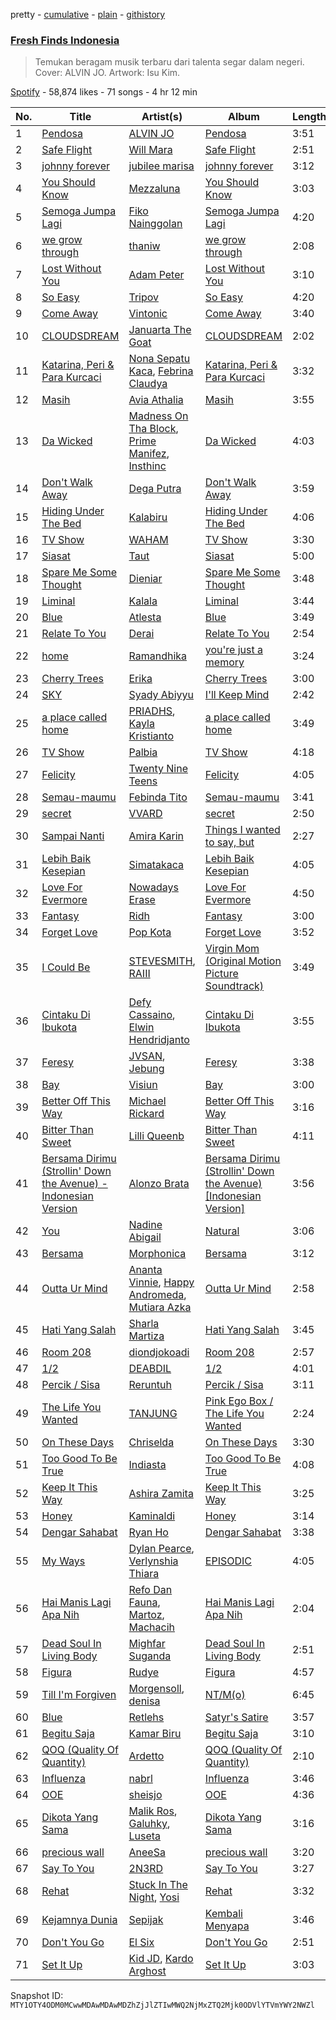 pretty - [cumulative](/playlists/cumulative/37i9dQZF1DWSGWRWu30rg7.md) - [plain](/playlists/plain/37i9dQZF1DWSGWRWu30rg7) - [githistory](https://github.githistory.xyz/mackorone/spotify-playlist-archive/blob/main/playlists/plain/37i9dQZF1DWSGWRWu30rg7)

### [Fresh Finds Indonesia](https://open.spotify.com/playlist/37i9dQZF1DWSGWRWu30rg7)

> Temukan beragam musik terbaru dari talenta segar dalam negeri\. Cover: ALVIN JO\. Artwork: Isu Kim.

[Spotify](https://open.spotify.com/user/spotify) - 58,874 likes - 71 songs - 4 hr 12 min

| No. | Title | Artist(s) | Album | Length |
|---|---|---|---|---|
| 1 | [Pendosa](https://open.spotify.com/track/1AjKZSyyOnGMNzlzIhquT6) | [ALVIN JO](https://open.spotify.com/artist/27kMVI6507dLjT2eyUuOdu) | [Pendosa](https://open.spotify.com/album/3ZdqZu4KkuJW379N4TyQLT) | 3:51 |
| 2 | [Safe Flight](https://open.spotify.com/track/1UVOyw9vzAZ3f6Z9CAm5Vz) | [Will Mara](https://open.spotify.com/artist/5NxczTw9yZIX62WvzQ24mF) | [Safe Flight](https://open.spotify.com/album/3oZDDfuIuDzRDC12mnVrDF) | 2:51 |
| 3 | [johnny forever](https://open.spotify.com/track/4l7TIfpqpWwQXHAkugf03E) | [jubilee marisa](https://open.spotify.com/artist/3JBkqdMx65CIglkijIKn4f) | [johnny forever](https://open.spotify.com/album/6ontGIRczEhO0Tgsdf5cpi) | 3:12 |
| 4 | [You Should Know](https://open.spotify.com/track/5my3W0CKAb8kb6Z2Z7NjGx) | [Mezzaluna](https://open.spotify.com/artist/2B8y0aE3IZYSeyKYj34W6a) | [You Should Know](https://open.spotify.com/album/47k8LFRZGbI3TKNSzuHAjq) | 3:03 |
| 5 | [Semoga Jumpa Lagi](https://open.spotify.com/track/3K6mf0wt4SmjtAbdo0S6Wj) | [Fiko Nainggolan](https://open.spotify.com/artist/0fOEDOEkZobdwo8jksF98r) | [Semoga Jumpa Lagi](https://open.spotify.com/album/4xcIztzpBl3L9HsIgrwG9u) | 4:20 |
| 6 | [we grow through](https://open.spotify.com/track/4xx5IUXuzFK9j8ijuHTofI) | [thaniw](https://open.spotify.com/artist/3BzYBBe9UI2A7bs2x58H1i) | [we grow through](https://open.spotify.com/album/4HIvfeqq8Kt5JZ86l59WdB) | 2:08 |
| 7 | [Lost Without You](https://open.spotify.com/track/3rwY5UrjajAWyhvCjAj8T4) | [Adam Peter](https://open.spotify.com/artist/7b1MT9xIcEFX53opwvQPp0) | [Lost Without You](https://open.spotify.com/album/3z90KkLICHFQSsMnRjBNKD) | 3:10 |
| 8 | [So Easy](https://open.spotify.com/track/0B9ExUDiRVvX982UivjiOm) | [Tripov](https://open.spotify.com/artist/7EAQd1uHunanyGbZenLe6h) | [So Easy](https://open.spotify.com/album/6JnzgOBgr2XIP6HMKYEc1E) | 4:20 |
| 9 | [Come Away](https://open.spotify.com/track/7newW6xmjNb1K9hWMp1DV5) | [Vintonic](https://open.spotify.com/artist/656eL5tEeJqWHwvkJn5TIW) | [Come Away](https://open.spotify.com/album/2NZ6MllzTEfcd6ht85dYkQ) | 3:40 |
| 10 | [CLOUDSDREAM](https://open.spotify.com/track/6ooQz3P8gt0GRP8CibvK3n) | [Januarta The Goat](https://open.spotify.com/artist/6WaPRwMwtYtf0c0F36Dycc) | [CLOUDSDREAM](https://open.spotify.com/album/2Ov2eZhTtWTQy4GRvUpkcc) | 2:02 |
| 11 | [Katarina, Peri & Para Kurcaci](https://open.spotify.com/track/4sSFuAWY5RXsEGZzllYIiy) | [Nona Sepatu Kaca](https://open.spotify.com/artist/1dl0ubPoe0cD2Du6nujVJE), [Febrina Claudya](https://open.spotify.com/artist/4ZT4Q0ly3RLUZoJlIAr1AN) | [Katarina, Peri & Para Kurcaci](https://open.spotify.com/album/3L56sYZXleFyfotA7Vq4Bo) | 3:32 |
| 12 | [Masih](https://open.spotify.com/track/2RqvLzQ6o2picqSn1LKKaC) | [Avia Athalia](https://open.spotify.com/artist/5TT4XW9r3HNJ4elktvvzUE) | [Masih](https://open.spotify.com/album/6hsFCMBlfMrXXrymcyoHDS) | 3:55 |
| 13 | [Da Wicked](https://open.spotify.com/track/5FBOVd1zIp9fWjmXXV45Ob) | [Madness On Tha Block](https://open.spotify.com/artist/6xbSe0Pg0QWzTk5fscNbEM), [Prime Manifez](https://open.spotify.com/artist/2PRy6vElGqZHlWrShjYOCP), [Insthinc](https://open.spotify.com/artist/6U6uLnQ2iq5lC8xLGkx4u9) | [Da Wicked](https://open.spotify.com/album/1sHpC885vYvstQPeBbIiFV) | 4:03 |
| 14 | [Don't Walk Away](https://open.spotify.com/track/4XVGObb52c3QRb5IAGnK07) | [Dega Putra](https://open.spotify.com/artist/1i8OmUxiySaMGH66K7qgcj) | [Don't Walk Away](https://open.spotify.com/album/4MPAJmWFLR31coJ8UoW18E) | 3:59 |
| 15 | [Hiding Under The Bed](https://open.spotify.com/track/1MhMuZhlKOx28IlK3vk3Ng) | [Kalabiru](https://open.spotify.com/artist/46LPetITEVveXLZNEzT2Po) | [Hiding Under The Bed](https://open.spotify.com/album/5zaExsOKE2s6oANvyE5rOA) | 4:06 |
| 16 | [TV Show](https://open.spotify.com/track/70ltukklQLqQbYuAHtQluf) | [WAHAM](https://open.spotify.com/artist/1tL0LlLthyOhjlAbR921QO) | [TV Show](https://open.spotify.com/album/43JAtJ1GRLoaHA8raSkV6W) | 3:30 |
| 17 | [Siasat](https://open.spotify.com/track/2haC6XTyoGypjkeL47kKvF) | [Taut](https://open.spotify.com/artist/7KTAafPrI1Gnr34igfnhxz) | [Siasat](https://open.spotify.com/album/0kC5ElXbTuKE6xLNFUAmos) | 5:00 |
| 18 | [Spare Me Some Thought](https://open.spotify.com/track/4DhRhHXQPo52AmoPnev1yr) | [Dieniar](https://open.spotify.com/artist/4P6qOfgOIBQZFZpNGgzji5) | [Spare Me Some Thought](https://open.spotify.com/album/307XKmGd5vIjx21KrM46Ya) | 3:48 |
| 19 | [Liminal](https://open.spotify.com/track/3qPF45RdrDEzpP1V24xqXn) | [Kalala](https://open.spotify.com/artist/2RAZh5ZUhLdtcfdcX3imW0) | [Liminal](https://open.spotify.com/album/2IYE8haU6wPrzmibBZncWy) | 3:44 |
| 20 | [Blue](https://open.spotify.com/track/1p98nMaX0RhzvZtGVKEITv) | [Atlesta](https://open.spotify.com/artist/60bdlCy6b211wIIrNKUWjU) | [Blue](https://open.spotify.com/album/1d6GzjBWh3vRP4P9iqRqvw) | 3:49 |
| 21 | [Relate To You](https://open.spotify.com/track/6X5p4k6Hln5JYXYUB5CI6f) | [Derai](https://open.spotify.com/artist/5sCGE57PAwZPpH4c2sNCwn) | [Relate To You](https://open.spotify.com/album/7Af9CW3vwhaPCskoWZAQLx) | 2:54 |
| 22 | [home](https://open.spotify.com/track/2xR46ioUNHc2HMc4RGIVfY) | [Ramandhika](https://open.spotify.com/artist/47WzpqQTUuAnZQsMl6V6Kt) | [you're just a memory](https://open.spotify.com/album/3if0JuaET4V4J6dTKL7ZF2) | 3:24 |
| 23 | [Cherry Trees](https://open.spotify.com/track/4w7qa5Ys9Iq4stxe3IC4oO) | [Erika](https://open.spotify.com/artist/0d3bXSWbsqaInbt3cLmA69) | [Cherry Trees](https://open.spotify.com/album/0HVm0bY9NOo18moKgoozj0) | 3:00 |
| 24 | [SKY](https://open.spotify.com/track/2NFY5euCpdUPc4K6lJd6Xn) | [Syady Abiyyu](https://open.spotify.com/artist/5MFRPipX46nBZt6Znb95xC) | [I'll Keep Mind](https://open.spotify.com/album/5TccKyy9G5GsFPyCZ91Z2F) | 2:42 |
| 25 | [a place called home](https://open.spotify.com/track/2avdltD6cMi73ozCyGjmoW) | [PRIADHS](https://open.spotify.com/artist/5PZdTJ5YIxjJAjbgdPS4gN), [Kayla Kristianto](https://open.spotify.com/artist/6SbDR5McD4a3fHSpywQadE) | [a place called home](https://open.spotify.com/album/4iFDHdd9AKtxOgVdJK8iJ4) | 3:49 |
| 26 | [TV Show](https://open.spotify.com/track/64AjwbV9owK5mv0IMwYpQo) | [Palbia](https://open.spotify.com/artist/1T6Z2pHmMwJTLNG1CaCgB8) | [TV Show](https://open.spotify.com/album/5SYd9QlhBsDMiEsTl5yUBL) | 4:18 |
| 27 | [Felicity](https://open.spotify.com/track/6Rbzj63qtpX15X7MWliz6J) | [Twenty Nine Teens](https://open.spotify.com/artist/7yHvKwBAhqw3acoTJ3toZE) | [Felicity](https://open.spotify.com/album/2sKKt4SMzTqWyUcaNyTcze) | 4:05 |
| 28 | [Semau\-maumu](https://open.spotify.com/track/534adyxVMPYDNrpgYksogX) | [Febinda Tito](https://open.spotify.com/artist/538SnQc3YoJ96cIs2mpTaZ) | [Semau\-maumu](https://open.spotify.com/album/48a9iw38Vmr7qvY6kBWvH8) | 3:41 |
| 29 | [secret](https://open.spotify.com/track/0fidHol1fH1yl5WpJtp2QF) | [VVARD](https://open.spotify.com/artist/2030BT09bZMNkQpU6H4qlr) | [secret](https://open.spotify.com/album/4mApK4NwtxtSWtXZEkk6CB) | 2:50 |
| 30 | [Sampai Nanti](https://open.spotify.com/track/17MALrDyAzmbdfEGS65J99) | [Amira Karin](https://open.spotify.com/artist/3rCwi62vIXjO26qeTbDtKp) | [Things I wanted to say, but](https://open.spotify.com/album/3sLuEdiVKSHqEb73sTzW2D) | 2:27 |
| 31 | [Lebih Baik Kesepian](https://open.spotify.com/track/2hQi92GVS6cSX3Ctw0n2eU) | [Simatakaca](https://open.spotify.com/artist/32eydlLWmEtGzeCe7mGyJm) | [Lebih Baik Kesepian](https://open.spotify.com/album/5Dy4XsP8lW3PdGTX3pL0EI) | 4:05 |
| 32 | [Love For Evermore](https://open.spotify.com/track/6IMrHuQELp3ShHMQrJqFNK) | [Nowadays Erase](https://open.spotify.com/artist/51CseKiTLXgVEb9kBbPgTb) | [Love For Evermore](https://open.spotify.com/album/0SGUhNghHXvIMWBKRrUKXX) | 4:50 |
| 33 | [Fantasy](https://open.spotify.com/track/69GmeA5mTdrbpxgsQnKD5p) | [Ridh](https://open.spotify.com/artist/0tqCMm24TzsA9pbhqbjbv1) | [Fantasy](https://open.spotify.com/album/3svWbV7cM8YxiERnFSPj3a) | 3:00 |
| 34 | [Forget Love](https://open.spotify.com/track/0gLZiJTW2VBkeoUBlT3e7h) | [Pop Kota](https://open.spotify.com/artist/24AJh8Kl7ae9WtzkME40ch) | [Forget Love](https://open.spotify.com/album/42ZihKynqn7cJqZyCvK0b7) | 3:52 |
| 35 | [I Could Be](https://open.spotify.com/track/1zAfxGhR6tW77L2UJ7azbR) | [STEVESMITH](https://open.spotify.com/artist/397847upVgGmm19tyoKyft), [RAIII](https://open.spotify.com/artist/3GCC3TlxGdpDgOBSGSOdaH) | [Virgin Mom \(Original Motion Picture Soundtrack\)](https://open.spotify.com/album/5iFmlspZKJpRqJRoEfrEVs) | 3:49 |
| 36 | [Cintaku Di Ibukota](https://open.spotify.com/track/1C6e9clIGTRP37GjUjWFW6) | [Defy Cassaino](https://open.spotify.com/artist/6kZMoG0cHuAVqZ7havEoFK), [Elwin Hendridjanto](https://open.spotify.com/artist/2bg8wmOmKrOMVHU6IhRVJm) | [Cintaku Di Ibukota](https://open.spotify.com/album/3WlO3fEqm9BSAR4ZjQLQlD) | 3:55 |
| 37 | [Feresy](https://open.spotify.com/track/3Ll6cpR9LADReX5YQsLzSM) | [JVSAN](https://open.spotify.com/artist/1xA9kgJzlNa0CRc5ddVeJc), [Jebung](https://open.spotify.com/artist/77t6V3aopGYc0ZhsTyRS3z) | [Feresy](https://open.spotify.com/album/3GCBd5c8iDG14kuyguHml1) | 3:38 |
| 38 | [Bay](https://open.spotify.com/track/1pySonEHioL6xefVaMOvYr) | [Visiun](https://open.spotify.com/artist/6qqgKFc4hGR6f3P05uRAmx) | [Bay](https://open.spotify.com/album/4diR9IvzJNodateNao5AYp) | 3:00 |
| 39 | [Better Off This Way](https://open.spotify.com/track/3zkDzmHX3Jp0zNnMfeXoa9) | [Michael Rickard](https://open.spotify.com/artist/45Ci3JIPLftPkHA30hEH1b) | [Better Off This Way](https://open.spotify.com/album/4gsrXwilJTdWTkc1XrTuCw) | 3:16 |
| 40 | [Bitter Than Sweet](https://open.spotify.com/track/3V4zDb4DonsHySjOcwahBb) | [Lilli Queenb](https://open.spotify.com/artist/1fBBk0Qzy3fBnbt1R21nk3) | [Bitter Than Sweet](https://open.spotify.com/album/5GNS3s7mpg2TZY0pmdzl9s) | 4:11 |
| 41 | [Bersama Dirimu \(Strollin' Down the Avenue\) \- Indonesian Version](https://open.spotify.com/track/5CFGXPuS6nCLEHgED2D88S) | [Alonzo Brata](https://open.spotify.com/artist/4wzVdRpJjSLaZlLNrLMPKu) | [Bersama Dirimu \(Strollin' Down the Avenue\) \[Indonesian Version\]](https://open.spotify.com/album/37ALbZx38e1BYzkmMVJxSr) | 3:56 |
| 42 | [You](https://open.spotify.com/track/5eTYLEFUEjkMazdUZarLJ9) | [Nadine Abigail](https://open.spotify.com/artist/55n1C8w2fMmIxHWRgM6oE7) | [Natural](https://open.spotify.com/album/55obg5oygwHYSUQe0Ng0lM) | 3:06 |
| 43 | [Bersama](https://open.spotify.com/track/0ShEmZLt231t8M8JlHHEyM) | [Morphonica](https://open.spotify.com/artist/1noUDaGHtfPe095MqAWbSb) | [Bersama](https://open.spotify.com/album/5yVfx8Mth2OXcd2yeqVIqp) | 3:12 |
| 44 | [Outta Ur Mind](https://open.spotify.com/track/6UD20XNAKaAZ3YBfTEYiG8) | [Ananta Vinnie](https://open.spotify.com/artist/3zdW7Nq8ne48U7d5IIjDE6), [Happy Andromeda](https://open.spotify.com/artist/6lxLJ8739EiCJloqMmxW2L), [Mutiara Azka](https://open.spotify.com/artist/73t08q7TLi6Jta1BiMGFpz) | [Outta Ur Mind](https://open.spotify.com/album/0aK5IgD7L0i4YdwWfoHN70) | 2:58 |
| 45 | [Hati Yang Salah](https://open.spotify.com/track/2YHI9cmQdtX8hV7NxKMcia) | [Sharla Martiza](https://open.spotify.com/artist/5yXlvtoCNwJJHMztACsnd9) | [Hati Yang Salah](https://open.spotify.com/album/1XLoYmDTmb4hpc2n7AAEKb) | 3:45 |
| 46 | [Room 208](https://open.spotify.com/track/2rHSSkONJW6NVuLqPFoBUn) | [diondjokoadi](https://open.spotify.com/artist/3whzsIqAkpNv0rxyARK82D) | [Room 208](https://open.spotify.com/album/1xEaF4g1MwMC3M7Sm7ht4M) | 2:57 |
| 47 | [1/2](https://open.spotify.com/track/4EQRJi73vi9fxwanoVDWN5) | [DEABDIL](https://open.spotify.com/artist/0DdKmEBoSQuTWY9Mo2EQm2) | [1/2](https://open.spotify.com/album/4848PQb7kQXZSDQWkynfAv) | 4:01 |
| 48 | [Percik / Sisa](https://open.spotify.com/track/55njNFlOd2Mtm9Ts9eX6Hm) | [Reruntuh](https://open.spotify.com/artist/3TXx6cyIVfjddsP6Vygy7a) | [Percik / Sisa](https://open.spotify.com/album/1qtINH88KImKZezbnPJDb9) | 3:11 |
| 49 | [The Life You Wanted](https://open.spotify.com/track/01XG1D7cQSiBNtA5BuHNh6) | [TANJUNG](https://open.spotify.com/artist/3ak1W9Pqd8qzBllVATA3Du) | [Pink Ego Box / The Life You Wanted](https://open.spotify.com/album/6DvQMUqs5EvJGQsSfdRg5J) | 2:24 |
| 50 | [On These Days](https://open.spotify.com/track/50tg0MhVYLYLlUIRkZMtlr) | [Chriselda](https://open.spotify.com/artist/2U9rPOlR5Osiq6sRuL0dSr) | [On These Days](https://open.spotify.com/album/24daMuc7N7ATgrxs1ABsdt) | 3:30 |
| 51 | [Too Good To Be True](https://open.spotify.com/track/7jeij8Q1MMWuWpKw2QHW7B) | [Indiasta](https://open.spotify.com/artist/0q43JxUHUQX0UgviuGNgbT) | [Too Good To Be True](https://open.spotify.com/album/4pm3bDGw1ZwYRuCjig3goA) | 4:08 |
| 52 | [Keep It This Way](https://open.spotify.com/track/11HbEquQhnApnsVmM4nxwy) | [Ashira Zamita](https://open.spotify.com/artist/7u6zt5ZVx1yiUWbCzCyD2l) | [Keep It This Way](https://open.spotify.com/album/11VnadBv6Uko9zihGEsFKq) | 3:25 |
| 53 | [Honey](https://open.spotify.com/track/7qMXGcCbnTB4AAROsi9WuW) | [Kaminaldi](https://open.spotify.com/artist/00EAWRMNbF3eUBRH82vBZs) | [Honey](https://open.spotify.com/album/75N7P3aGFlQojoi0ZslNrS) | 3:14 |
| 54 | [Dengar Sahabat](https://open.spotify.com/track/6Y6sClT0QeyXrmuaq88glG) | [Ryan Ho](https://open.spotify.com/artist/40NWNAIk0ACC7FYJP0Pp0O) | [Dengar Sahabat](https://open.spotify.com/album/1Fj6z56kUZGZXOlGthq7L6) | 3:38 |
| 55 | [My Ways](https://open.spotify.com/track/0lgOyIxWf1A5PVkbxW4dOL) | [Dylan Pearce](https://open.spotify.com/artist/7KKvQnTOtvJJITks84EYjx), [Verlynshia Thiara](https://open.spotify.com/artist/3ogTDidre9bB0foUi9BHab) | [EPISODIC](https://open.spotify.com/album/1zcWfoIRkJD8Ldu63mn0NS) | 4:05 |
| 56 | [Hai Manis Lagi Apa Nih](https://open.spotify.com/track/7y70dHI6Vyr7trXi1FEi3h) | [Refo Dan Fauna](https://open.spotify.com/artist/6ILCDTreFre4EDfBZxCGxi), [Martoz](https://open.spotify.com/artist/0aelRPUDICiGSxEUQLuNmM), [Machacih](https://open.spotify.com/artist/1Qe4SovuQL0XdGtmei0vli) | [Hai Manis Lagi Apa Nih](https://open.spotify.com/album/2SPLOwR4d2V50js0i8ksrb) | 2:04 |
| 57 | [Dead Soul In Living Body](https://open.spotify.com/track/09oPpMzLofoIrDLXczqrFa) | [Mighfar Suganda](https://open.spotify.com/artist/6fnPHFhTbkcDHj9CjpGzlG) | [Dead Soul In Living Body](https://open.spotify.com/album/4u4l5UD9quXloGGCkHMFWG) | 2:51 |
| 58 | [Figura](https://open.spotify.com/track/6GKcFTITqwSip9irjOozDg) | [Rudye](https://open.spotify.com/artist/1AvsY9OEPgxyIsYZ6fCdfA) | [Figura](https://open.spotify.com/album/6qryoO8FKZqdNzleoNkDD6) | 4:57 |
| 59 | [Till I'm Forgiven](https://open.spotify.com/track/5HWBZo3yl45NOnvNr21xrd) | [Morgensoll](https://open.spotify.com/artist/60a7NWRbuo9IF8TelOWjl3), [denisa](https://open.spotify.com/artist/2fwvrk3t4SkpLOSvF1uoyg) | [NT/M\(o\)](https://open.spotify.com/album/1OmKagNtQZzIt8G2zB9giW) | 6:45 |
| 60 | [Blue](https://open.spotify.com/track/2gD6XfMklqFzI766JU9xjt) | [Retlehs](https://open.spotify.com/artist/1Zinn1WzK7KHfvgBUuGrrX) | [Satyr's Satire](https://open.spotify.com/album/4wOvGi8aHdcRcjLJ9HLZY2) | 3:57 |
| 61 | [Begitu Saja](https://open.spotify.com/track/6svzJnZQ1O1ciMbFewdkzi) | [Kamar Biru](https://open.spotify.com/artist/52nZj6Lipxai0eFic9yv74) | [Begitu Saja](https://open.spotify.com/album/5ehqnzJ1OuKbC0nTJStjWn) | 3:10 |
| 62 | [QOQ \(Quality Of Quantity\)](https://open.spotify.com/track/6nI0uQ1bQDpn1SIf6N3Wuu) | [Ardetto](https://open.spotify.com/artist/4ui2mAcv3u153kPNdAWkub) | [QOQ \(Quality Of Quantity\)](https://open.spotify.com/album/2mIacip4PVyrbmVhvGpeTg) | 2:10 |
| 63 | [Influenza](https://open.spotify.com/track/7e7kfWQajrwYf4gHTkHMuV) | [nabrl](https://open.spotify.com/artist/5GVJHGv60gaGD7fQCcXHi5) | [Influenza](https://open.spotify.com/album/3BGhIO04xMVOCdrMltCaak) | 3:46 |
| 64 | [OOE](https://open.spotify.com/track/0dCbszZUcAkVxAxTjv1M2K) | [sheisjo](https://open.spotify.com/artist/4FhDAFXcMKUDJ6cOp9JoNI) | [OOE](https://open.spotify.com/album/7But4YFlqysC2goLhIfEr4) | 4:36 |
| 65 | [Dikota Yang Sama](https://open.spotify.com/track/3noalAM3VwwhSvMwgRtOdb) | [Malik Ros](https://open.spotify.com/artist/1iMm7HKmKXs1MNVQ6genf3), [Galuhky](https://open.spotify.com/artist/5NVrgt74uUFoGxHr2Q3Yhz), [Luseta](https://open.spotify.com/artist/4YRkCA6u7aoyzyVowhUFnV) | [Dikota Yang Sama](https://open.spotify.com/album/63kHly6Wb8EGDgqCG8iCw3) | 3:16 |
| 66 | [precious wall](https://open.spotify.com/track/711fqk0Mef2LTrqT7f7SvK) | [AneeSa](https://open.spotify.com/artist/2pNvaqWpANQG0LphogYOtM) | [precious wall](https://open.spotify.com/album/2FHUbrznjQpKGYyoxH7Ih4) | 3:20 |
| 67 | [Say To You](https://open.spotify.com/track/6TzVlySQiD19ToP8nZAf1z) | [2N3RD](https://open.spotify.com/artist/2YXppeJYfVtkLyqLdQwozb) | [Say To You](https://open.spotify.com/album/3izelWOdse0OZUjJr89qLN) | 3:27 |
| 68 | [Rehat](https://open.spotify.com/track/0ADuwm9OzELxnYBD0lBJpc) | [Stuck In The Night](https://open.spotify.com/artist/3eDJwdPoyjjTILmVPDjcQZ), [Yosi](https://open.spotify.com/artist/6kYOyb4Tx7hf8YI7cgcRef) | [Rehat](https://open.spotify.com/album/20ch9Pvf050tvhf2Htr59a) | 3:32 |
| 69 | [Kejamnya Dunia](https://open.spotify.com/track/3QyGXC6AkNFMyv74JayHou) | [Sepijak](https://open.spotify.com/artist/0M5ZqgCaOD50mhV4TLJ7YG) | [Kembali Menyapa](https://open.spotify.com/album/5kEvUfXSrGhJH6vEeUL6BL) | 3:46 |
| 70 | [Don't You Go](https://open.spotify.com/track/7qINrsCcAiKCcAJcelpzQB) | [El Six](https://open.spotify.com/artist/0mszflxsQbT6tB6MBWx09D) | [Don't You Go](https://open.spotify.com/album/7vrsKztIXJS3jhpqGcUoMQ) | 2:51 |
| 71 | [Set It Up](https://open.spotify.com/track/67lbvww5ckA2mwlsDizISx) | [Kid JD](https://open.spotify.com/artist/0Ax8zT8qDMtFidjrEGUYld), [Kardo Arghost](https://open.spotify.com/artist/3a1ukwjBc1a3RjPoW4l9lH) | [Set It Up](https://open.spotify.com/album/1Ih5aV0QmVibv0frml2aIH) | 3:03 |

Snapshot ID: `MTY1OTY4ODM0MCwwMDAwMDAwMDZhZjJlZTIwMWQ2NjMxZTQ2Mjk0ODVlYTVmYWY2NWZl`
